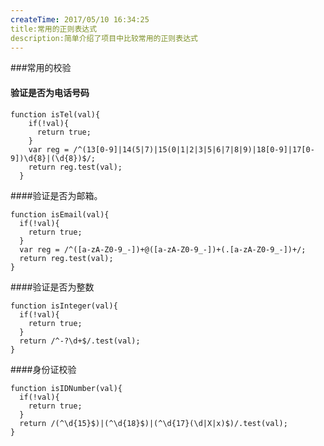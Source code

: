 ```yaml
---
createTime: 2017/05/10 16:34:25
title:常用的正则表达式
description:简单介绍了项目中比较常用的正则表达式
---
```


###常用的校验

#### 验证是否为电话号码

```	
function isTel(val){
    if(!val){
      return true;
    }
    var reg = /^(13[0-9]|14(5|7)|15(0|1|2|3|5|6|7|8|9)|18[0-9]|17[0-9])\d{8}|(\d{8})$/;
    return reg.test(val);
  }
```   

####验证是否为邮箱。
```
function isEmail(val){
  if(!val){
    return true;
  }
  var reg = /^([a-zA-Z0-9_-])+@([a-zA-Z0-9_-])+(.[a-zA-Z0-9_-])+/;
  return reg.test(val);
}
```

####验证是否为整数
```	
function isInteger(val){
  if(!val){
    return true;
  }
  return /^-?\d+$/.test(val);
}
```
####身份证校验
```	
function isIDNumber(val){
  if(!val){
    return true;
  }
  return /(^\d{15}$)|(^\d{18}$)|(^\d{17}(\d|X|x)$)/.test(val);
}
```
